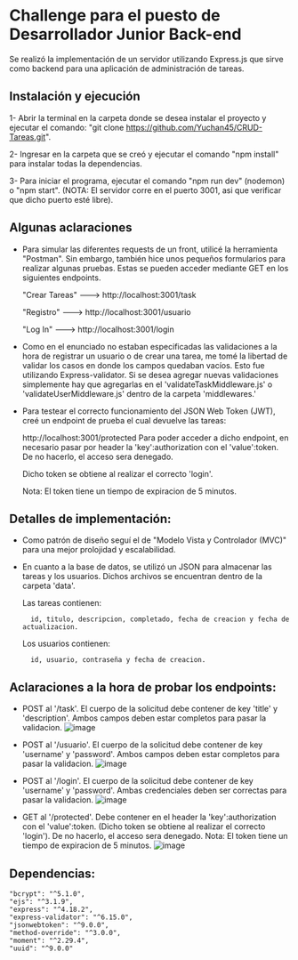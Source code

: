 # Challenge para el puesto de Desarrollador Junior Back-end

Se realizó la implementación de un servidor utilizando Express.js que sirve como backend para una aplicación de administración de tareas.

## Instalación y ejecución
1- Abrir la terminal en la carpeta donde se desea instalar el proyecto y ejecutar el comando: "git clone https://github.com/Yuchan45/CRUD-Tareas.git".

2- Ingresar en la carpeta que se creó y ejecutar el comando "npm install" para instalar todas la dependencias.

3- Para iniciar el programa, ejecutar el comando "npm run dev" (nodemon) o "npm start". (NOTA: El servidor corre en el puerto 3001, asi que verificar que dicho puerto esté libre).


## Algunas aclaraciones
- Para simular las diferentes requests de un front, utilicé la herramienta "Postman". Sin embargo, también hice unos pequeños formularios
para realizar algunas pruebas. Estas se pueden acceder mediante GET en los siguientes endpoints.

    "Crear Tareas"   --->  http://localhost:3001/task

    "Registro"       --->  http://localhost:3001/usuario

    "Log In"         --->  http://localhost:3001/login


- Como en el enunciado no estaban especificadas las validaciones a la hora de registrar un usuario o de crear una tarea, me tomé la libertad de
validar los casos en donde los campos quedaban vacíos. Esto fue utilizando Express-validator. Si se desea agregar nuevas validaciones simplemente
hay que agregarlas en el 'validateTaskMiddleware.js' o 'validateUserMiddleware.js' dentro de la carpeta 'middlewares.'

- Para testear el correcto funcionamiento del JSON Web Token (JWT), creé un endpoint de prueba el cual devuelve las tareas:

    http://localhost:3001/protected
    Para poder acceder a dicho endpoint, en necesario pasar por header la 'key':authorization con el 'value':token. De no hacerlo, el acceso sera denegado.
    
    Dicho token se obtiene al realizar el correcto 'login'.
    
    Nota: El token tiene un tiempo de expiracion de 5 minutos.


## Detalles de implementación:
- Como patrón de diseño seguí el de "Modelo Vista y Controlador (MVC)" para una mejor prolojidad y escalabilidad.

- En cuanto a la base de datos, se utilizó un JSON para almacenar las tareas y los usuarios. Dichos archivos se encuentran dentro de la carpeta 'data'.
    
    Las tareas contienen:

        id, titulo, descripcion, completado, fecha de creacion y fecha de actualizacion.
    
    Los usuarios contienen:
    
        id, usuario, contraseña y fecha de creacion.


## Aclaraciones a la hora de probar los endpoints:
- POST al '/task'. El cuerpo de la solicitud debe contener de key 'title' y 'description'. Ambos campos deben estar completos para pasar la validacion.
    ![image](https://user-images.githubusercontent.com/43625804/227809105-985c2127-28d9-434e-82b8-38d64a0a1a85.png)


- POST al '/usuario'. El cuerpo de la solicitud debe contener de key 'username' y 'password'. Ambos campos deben estar completos para pasar la validacion.
    ![image](https://user-images.githubusercontent.com/43625804/227809165-385f5205-b0d0-40f9-8021-6c374c5d0b55.png)


- POST al '/login'. El cuerpo de la solicitud debe contener de key 'username' y 'password'. Ambas credenciales deben ser correctas para pasar la validacion.
    ![image](https://user-images.githubusercontent.com/43625804/227809194-9adbccae-1b35-4ba8-8cc1-2c6b759f68f5.png)


- GET al '/protected'. Debe contener en el header la 'key':authorization con el 'value':token. (Dicho token se obtiene al realizar el correcto 'login').
De no hacerlo, el acceso sera denegado.
Nota: El token tiene un tiempo de expiracion de 5 minutos.
    ![image](https://user-images.githubusercontent.com/43625804/227809236-67421926-68e0-4e0c-bec5-77f15d19c00c.png)




## Dependencias:
    "bcrypt": "^5.1.0",
    "ejs": "^3.1.9",
    "express": "^4.18.2",
    "express-validator": "^6.15.0",
    "jsonwebtoken": "^9.0.0",
    "method-override": "^3.0.0",
    "moment": "^2.29.4",
    "uuid": "^9.0.0"




